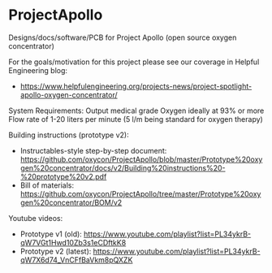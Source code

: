 # ProjectApollo
Designs/docs/software/PCB for Project Apollo (open source oxygen concentrator)

For the goals/motivation for this project please see our coverage in Helpful Engineering blog: 
- https://www.helpfulengineering.org/projects-news/project-spotlight-apollo-oxygen-concentrator/ 

System Requirements:
Output medical grade Oxygen ideally at 93% or more
Flow rate of 1-20 liters per minute
(5 l/m being standard for oxygen therapy)

Building instructions (prototype v2): 
- Instructables-style step-by-step document: https://github.com/oxycon/ProjectApollo/blob/master/Prototype%20oxygen%20concentrator/docs/v2/Building%20instructions%20-%20prototype%20v2.pdf 
- Bill of materials: https://github.com/oxycon/ProjectApollo/tree/master/Prototype%20oxygen%20concentrator/BOM/v2

Youtube videos: 
- Prototype v1 (old): https://www.youtube.com/playlist?list=PL34ykrB-qW7VGt1Hwd10Zb3s1eCDftkK8 
- Prototype v2 (latest): https://www.youtube.com/playlist?list=PL34ykrB-qW7X6d74_VnCFfBaVkm8pQXZK 
